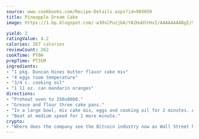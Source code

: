 ```yaml
---
source: www.cookbooks.com/Recipe-Details.aspx?id=903059
title: Pineapple Dream Cake
image: https://1.bp.blogspot.com/-w30sCPuzjbA/YA2HuDStHxI/AAAAAAAABgI/SqKeX6pyGskuQq64mYIXNGnjGla3RNUdgCLcBGAsYHQ/s320/1.png

yield: 2
ratingValue: 4.2
calories: 267 calories
reviewCount: 262
cookTime: PT0H
prepTime: PT35M
ingredients:
- "1 pkg. Duncan Hines butter flavor cake mix"
- "4 eggs room temperature"
- "3/4 c. cooking oil"
- "1 11 oz. can mandarin oranges"
directions:
- "Preheat oven to 350u00b0."
- "Grease and flour three cake pans."
- "In a large bowl, mix cake mix, eggs and cooking oil for 2 minutes. At medium speed add can of oranges, including juice."
- "Beat at medium speed for 1 more minute."
crypto:
- "Where does the company see the Bitcoin industry now as Wall Street has begun to embrace it and what was the turning point that legitimatized Bitcoin?"
---
```

